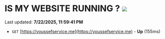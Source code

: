 # IS MY WEBSITE RUNNING ? [![](https://img.shields.io/static/v1?label=Sponsor&message=%E2%9D%A4&logo=GitHub&color=%23fe8e86)](https://github.com/sponsors/Youssef-Lehmam)

Last updated: **7/22/2025, 11:59:41 PM**

- `GET` [https://youssefservice.me](https://youssefservice.me) - **Up** (155ms)
